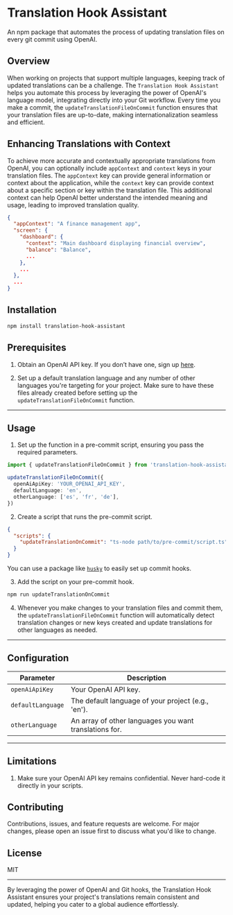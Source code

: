 # Translation Hook Assistant

An npm package that automates the process of updating translation files on every git commit using OpenAI.

## Overview

When working on projects that support multiple languages, keeping track of updated translations can be a challenge. The `Translation Hook Assistant` helps you automate this process by leveraging the power of OpenAI's language model, integrating directly into your Git workflow. Every time you make a commit, the `updateTranslationFileOnCommit` function ensures that your translation files are up-to-date, making internationalization seamless and efficient.

## Enhancing Translations with Context

To achieve more accurate and contextually appropriate translations from OpenAI, you can optionally include `appContext` and `context` keys in your translation files. The `appContext` key can provide general information or context about the application, while the `context` key can provide context about a specific section or key within the translation file. This additional context can help OpenAI better understand the intended meaning and usage, leading to improved translation quality.

```json
{
  "appContext": "A finance management app",
  "screen": {
    "dashboard": {
      "context": "Main dashboard displaying financial overview",
      "balance": "Balance",
      ...
    },
    ...
  },
  ...
}
```

## Installation

```bash
npm install translation-hook-assistant
```

## Prerequisites

1. Obtain an OpenAI API key. If you don’t have one, sign up [here](https://beta.openai.com/signup/).

2. Set up a default translation language and any number of other languages you're targeting for your project. Make sure to have these files already created before setting up the `updateTranslationFileOnCommit` function.

---

## Usage

1. Set up the function in a pre-commit script, ensuring you pass the required parameters.

```typescript
import { updateTranslationFileOnCommit } from 'translation-hook-assistant'

updateTranslationFileOnCommit({
  openAiApiKey: 'YOUR_OPENAI_API_KEY',
  defaultLanguage: 'en',
  otherLanguage: ['es', 'fr', 'de'],
})
```

2. Create a script that runs the pre-commit script.

```json
{
  "scripts": {
    "updateTranslationOnCommit": "ts-node path/to/pre-commit/script.ts"
  }
}
```

You can use a package like [`husky`](https://www.npmjs.com/package/husky) to easily set up commit hooks.

3. Add the script on your pre-commit hook.

```bash
npm run updateTranslationOnCommit
```

4. Whenever you make changes to your translation files and commit them, the `updateTranslationFileOnCommit` function will automatically detect translation changes or new keys created and update translations for other languages as needed.

---

## Configuration

| Parameter         | Description                                            |
| ----------------- | ------------------------------------------------------ |
| `openAiApiKey`    | Your OpenAI API key.                                   |
| `defaultLanguage` | The default language of your project (e.g., 'en').     |
| `otherLanguage`   | An array of other languages you want translations for. |

---

## Limitations

1. Make sure your OpenAI API key remains confidential. Never hard-code it directly in your scripts.

## Contributing

Contributions, issues, and feature requests are welcome. For major changes, please open an issue first to discuss what you'd like to change.

## License

MIT

---

By leveraging the power of OpenAI and Git hooks, the Translation Hook Assistant ensures your project's translations remain consistent and updated, helping you cater to a global audience effortlessly.
